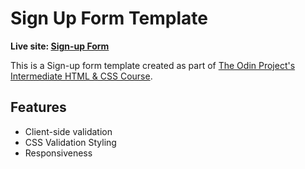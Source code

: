 # Sign Up Form Template

**Live site: [Sign-up Form](https://adrian-y1.github.io/TOP-sign-up-form/)**


This is a Sign-up form template created as part of [The Odin Project's Intermediate HTML & CSS Course](https://www.theodinproject.com/lessons/intermediate-html-and-css-sign-up-form).

## Features
- Client-side validation
- CSS Validation Styling
- Responsiveness
